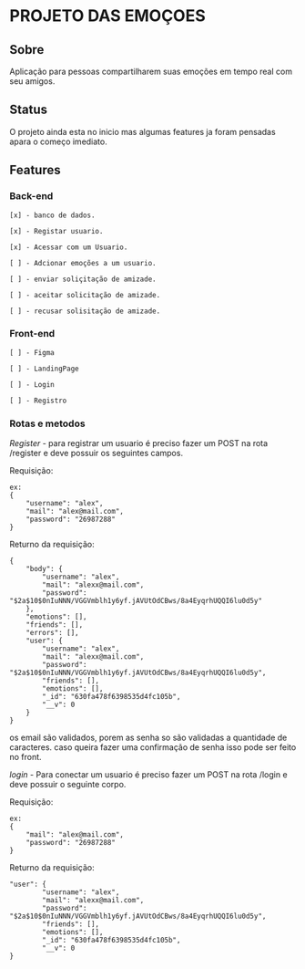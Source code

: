 # PROJETO DAS EMOÇOES #
## Sobre ##
Aplicação para pessoas compartilharem suas emoções em tempo real com seu amigos. 

## Status ##
O projeto ainda esta no inicio mas algumas features ja foram pensadas apara o começo 
imediato. 

## Features ##
### Back-end ###
    [x] - banco de dados.

    [x] - Registar usuario.

    [x] - Acessar com um Usuario.

    [ ] - Adcionar emoções a um usuario.

    [ ] - enviar soliçitação de amizade.

    [ ] - aceitar solicitação de amizade.

    [ ] - recusar solisitação de amizade.

### Front-end ###
    [ ] - Figma

    [ ] - LandingPage

    [ ] - Login

    [ ] - Registro


### Rotas e metodos ###

*Register* - para registrar um usuario é preciso 
fazer um POST na rota /register e deve possuir os seguintes campos.

Requisição:

    ex:
    {
	    "username": "alex",
        "mail": "alex@mail.com",
        "password": "26987288"
    }

Returno da requisição:

    {
	    "body": {
		    "username": "alex",
		    "mail": "alexx@mail.com",
		    "password": "$2a$10$0nIuNNN/VGGVmblh1y6yf.jAVUtOdCBws/8a4EyqrhUQQI6lu0d5y"
	    },
	    "emotions": [],
	    "friends": [],
	    "errors": [],
	    "user": {
		    "username": "alex",
		    "mail": "alexx@mail.com",
		    "password": "$2a$10$0nIuNNN/VGGVmblh1y6yf.jAVUtOdCBws/8a4EyqrhUQQI6lu0d5y",
		    "friends": [],
		    "emotions": [],
		    "_id": "630fa478f6398535d4fc105b",
		    "__v": 0
	    }
    }

os email são validados, porem as senha so são validadas a quantidade
de caracteres. 
caso queira fazer uma confirmação de senha isso pode ser feito no front.

*login* - Para conectar um usuario é preciso fazer um POST na rota 
/login e deve possuir o seguinte corpo. 

Requisição:

    ex:
    {
        "mail": "alex@mail.com",
        "password": "26987288"
    }

Returno da requisição:

    "user": {
		    "username": "alex",
		    "mail": "alexx@mail.com",
		    "password": "$2a$10$0nIuNNN/VGGVmblh1y6yf.jAVUtOdCBws/8a4EyqrhUQQI6lu0d5y",
		    "friends": [],
		    "emotions": [],
		    "_id": "630fa478f6398535d4fc105b",
		    "__v": 0
	}
